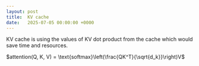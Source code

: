 ```yaml
---
layout: post
title:  KV cache
date:   2025-07-05 00:00:00 +0000
---
```



KV cache is using the values of KV dot product from the cache which would save time and resources.

$attention(Q, K, V) = \text{softmax}\left(\frac{QK^T}{\sqrt{d_k}}\right)V$
